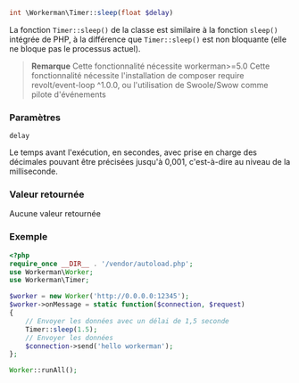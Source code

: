 ```php
int \Workerman\Timer::sleep(float $delay)
```
La fonction `Timer::sleep()` de la classe est similaire à la fonction `sleep()` intégrée de PHP, à la différence que `Timer::sleep()` est non bloquante (elle ne bloque pas le processus actuel).

> **Remarque**
> Cette fonctionnalité nécessite workerman>=5.0
> Cette fonctionnalité nécessite l'installation de composer require revolt/event-loop ^1.0.0, ou l'utilisation de Swoole/Swow comme pilote d'événements


### Paramètres
``` delay ```

Le temps avant l'exécution, en secondes, avec prise en charge des décimales pouvant être précisées jusqu'à 0,001, c'est-à-dire au niveau de la milliseconde.

### Valeur retournée
Aucune valeur retournée

### Exemple

```php
<?php
require_once __DIR__ . '/vendor/autoload.php';
use Workerman\Worker;
use Workerman\Timer;

$worker = new Worker('http://0.0.0.0:12345');
$worker->onMessage = static function($connection, $request)
{
    // Envoyer les données avec un délai de 1,5 seconde
    Timer::sleep(1.5);
    // Envoyer les données
    $connection->send('hello workerman');
};

Worker::runAll();
```
